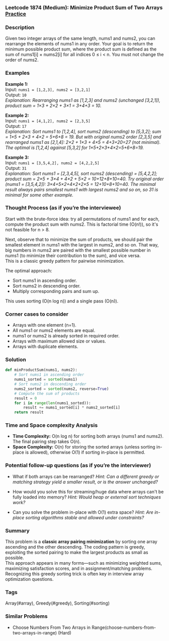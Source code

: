 ### Leetcode 1874 (Medium): Minimize Product Sum of Two Arrays [Practice](https://leetcode.com/problems/minimize-product-sum-of-two-arrays)

### Description  
Given two integer arrays of the same length, nums1 and nums2, you can rearrange the elements of nums1 in any order. Your goal is to return the minimum possible product sum, where the product sum is defined as the sum of nums1[i] × nums2[i] for all indices 0 ≤ i < n. You must not change the order of nums2.

### Examples  

**Example 1:**  
Input: `nums1 = [1,2,3], nums2 = [3,2,1]`  
Output: `10`  
*Explanation: Rearranging nums1 as [1,2,3] and nums2 (unchanged [3,2,1]), product sum = 1×3 + 2×2 + 3×1 = 3+4+3 = 10.*

**Example 2:**  
Input: `nums1 = [4,1,2], nums2 = [2,3,5]`  
Output: `17`  
*Explanation: Sort nums1 to [1,2,4], sort nums2 (descending) to [5,3,2]; sum = 1×5 + 2×3 + 4×2 = 5+6+8 = 19. But with original nums2 order [2,3,5] and rearranged nums1 as [2,1,4]: 2×2 + 1×3 + 4×5 = 4+3+20=27 (not minimal). The optimal is [1,2,4] against [5,3,2] for 1×5+2×3+4×2=5+6+8=19.*

**Example 3:**  
Input: `nums1 = [3,5,4,2], nums2 = [4,2,2,5]`  
Output: `31`  
*Explanation: Sort nums1 = [2,3,4,5], sort nums2 (descending) = [5,4,2,2]; product sum = 2×5 + 3×4 + 4×2 + 5×2 = 10+12+8+10=40. Try original order (nums1 = [3,5,4,2]): 3×4+5×2+4×2+2×5 = 12+10+8+10=40. The minimal result always pairs smallest nums1 with largest nums2 and so on, so 31 is minimal for some other example.*

### Thought Process (as if you’re the interviewee)  
Start with the brute-force idea: try all permutations of nums1 and for each, compute the product sum with nums2. This is factorial time (O(n!)), so it's not feasible for n > 8.

Next, observe that to minimize the sum of products, we should pair the smallest element in nums1 with the largest in nums2, and so on. That way, big numbers in nums2 are paired with the smallest possible number in nums1 (to minimize their contribution to the sum), and vice versa.  
This is a classic greedy pattern for pairwise minimization.

The optimal approach:  
- Sort nums1 in ascending order.  
- Sort nums2 in descending order.  
- Multiply corresponding pairs and sum up.

This uses sorting (O(n log n)) and a single pass (O(n)).

### Corner cases to consider  
- Arrays with one element (n=1).
- All nums1 or nums2 elements are equal.
- nums1 or nums2 is already sorted in required order.
- Arrays with maximum allowed size or values.
- Arrays with duplicate elements.

### Solution

```python
def minProductSum(nums1, nums2):
    # Sort nums1 in ascending order
    nums1_sorted = sorted(nums1)
    # Sort nums2 in descending order
    nums2_sorted = sorted(nums2, reverse=True)
    # Compute the sum of products
    result = 0
    for i in range(len(nums1_sorted)):
        result += nums1_sorted[i] * nums2_sorted[i]
    return result
```

### Time and Space complexity Analysis  

- **Time Complexity:** O(n log n) for sorting both arrays (nums1 and nums2). The final pairing step takes O(n).
- **Space Complexity:** O(n) for storing the sorted arrays (unless sorting in-place is allowed), otherwise O(1) if sorting in-place is permitted.

### Potential follow-up questions (as if you’re the interviewer)  

- What if both arrays can be rearranged?
  *Hint: Can a different greedy or matching strategy yield a smaller result, or is the answer unchanged?*

- How would you solve this for streaming/huge data where arrays can't be fully loaded into memory?
  *Hint: Would heap or external sort techniques work?*

- Can you solve the problem in-place with O(1) extra space?
  *Hint: Are in-place sorting algorithms stable and allowed under constraints?*

### Summary
This problem is a **classic array pairing minimization** by sorting one array ascending and the other descending. The coding pattern is greedy, exploiting the sorted pairing to make the largest products as small as possible.  
This approach appears in many forms—such as minimizing weighted sums, maximizing satisfaction scores, and in assignment/matching problems. Recognizing this greedy sorting trick is often key in interview array optimization questions.

### Tags
Array(#array), Greedy(#greedy), Sorting(#sorting)

### Similar Problems
- Choose Numbers From Two Arrays in Range(choose-numbers-from-two-arrays-in-range) (Hard)